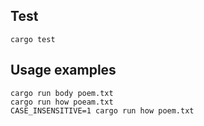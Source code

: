 ## Test

```
cargo test
```

## Usage examples

```
cargo run body poem.txt
cargo run how poeam.txt
CASE_INSENSITIVE=1 cargo run how poem.txt
```